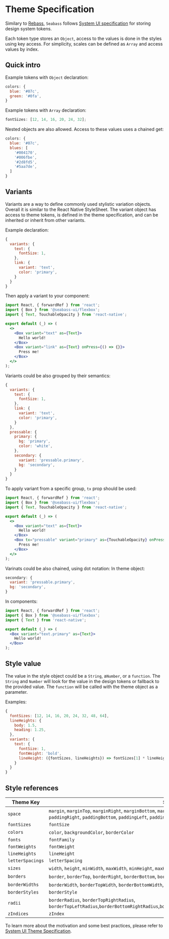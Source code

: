 # Theme Specification

Similary to [Rebass](https://rebassjs.org/), `Seabass` follows [System UI specification](https://github.com/system-ui/theme-specification) for storing design system tokens.

Each token type stores an `Object`, access to the values is done in the styles
using key access. For simplicity, scales can be defined as `Array` and access
values by index.

## Quick intro

Example tokens with `Object` declaration:

```js
colors: {
  blue: '#07c',
  green: '#0fa',
}
```

Example tokens with `Array` declaration:

```js
fontSizes: [12, 14, 16, 20, 24, 32];
```

Nested objects are also allowed. Access to these values uses a chained get:

```js
colors: {
  blue: '#07c',
  blues: [
    '#004170',
    '#006fbe',
    '#2d8fd5',
    '#5aa7de',
  ]
}
```

## Variants

Variants are a way to define commonly used stylistic variation objects. Overall it is similar to the React Native StyleSheet. The variant object has access to theme tokens, is defined in the theme specification, and can be inherited or inherit from other variants.

Example declaration:

```js
{
  variants: {
    text: {
      fontSize: 1,
    },
    link: {
      variant: 'text',
      color: 'primary',
    }
  }
}
```

Then apply a variant to your component:

```jsx
import React, { forwardRef } from 'react';
import { Box } from '@seabass-ui/flexbox';
import { Text, TouchableOpacity } from 'react-native';

export default (_) => (
  <>
    <Box variant="text" as={Text}>
      Hello world!
    </Box>
    <Box variant="link" as={Text} onPress={() => {}}>
      Press me!
    </Box>
  </>
);
```

Variants could be also grouped by their semantics:

```js
{
  variants: {
    text: {
      fontSize: 1,
    },
    link: {
      variant: 'text',
      color: 'primary',
    }
  },
  pressable: {
    primary: {
      bg: 'primary',
      color: 'white',
    },
    secondary: {
      variant: 'pressable.primary',
      bg: 'secondary',
    }
  }
}
```

To apply variant from a specific group, `tx` prop should be used:

```jsx
import React, { forwardRef } from 'react';
import { Box } from '@seabass-ui/flexbox';
import { Text, TouchableOpacity } from 'react-native';

export default (_) => (
  <>
    <Box variant="text" as={Text}>
      Hello world!
    </Box>
    <Box tx="pressable" variant="primary" as={TouchableOpacity} onPress={() => {}}>
      Press me!
    </Box>
  </>
);
```

Varinats could be also chained, using dot notation:
In theme object:

```js
secondary: {
  variant: 'pressable.primary',
  bg: 'secondary',
}
```

In components:

```jsx
import React, { forwardRef } from 'react';
import { Box } from '@seabass-ui/flexbox';
import { Text } from 'react-native';

export default (_) => (
  <Box variant="text.primary" as={Text}>
    Hello world!
  </Box>
);
```

## Style value

The value in the style object could be a `String`, a`Number`, or a `function`.
The `String` and `Number` will look for the value in the design tokens
or fallback to the provided value. The `function` will be called with the
theme object as a parameter.

Examples:

```js
{
  fontSizes: [12, 14, 16, 20, 24, 32, 48, 64],
  lineHeights: {
    body: 1.5,
    heading: 1.25,
  },
  variants: {
    text: {
      fontSize: 1,
      fontWeight: 'bold',
      lineHeight: ({fontSizes, lineHeights}) => fontSizes[1] * lineHeights['body'],
    }
  }
}
```

## Style references

| Theme Key        | Style Properties                                                                                                                                                                                                                     |
| ---------------- | ------------------------------------------------------------------------------------------------------------------------------------------------------------------------------------------------------------------------------------ |
| `space`          | `margin`, `marginTop`, `marginRight`, `marginBottom`, `marginLeft`, `marginVertical`, `marginHorizontal`, `padding`, `paddingTop`, `paddingRight`, `paddingBottom`, `paddingLeft`, `padding`, `paddingVertical`, `paddingHorizontal` |
| `fontSizes`      | `fontSize`                                                                                                                                                                                                                           |
| `colors`         | `color`, `backgroundColor`, `borderColor`                                                                                                                                                                                            |
| `fonts`          | `fontFamily`                                                                                                                                                                                                                         |
| `fontWeights`    | `fontWeight`                                                                                                                                                                                                                         |
| `lineHeights`    | `lineHeight`                                                                                                                                                                                                                         |
| `letterSpacings` | `letterSpacing`                                                                                                                                                                                                                      |
| `sizes`          | `width`, `height`, `minWidth`, `maxWidth`, `minHeight`, `maxHeight`                                                                                                                                                                  |
| `borders`        | `border`, `borderTop`, `borderRight`, `borderBottom`, `borderLeft`                                                                                                                                                                   |
| `borderWidths`   | `borderWidth`, `borderTopWidth`, `borderBottomWidth`, `borderLeftWidth`, `borderRightWidth`                                                                                                                                          |
| `borderStyles`   | `borderStyle`                                                                                                                                                                                                                        |
| `radii`          | `borderRadius`, `borderTopRightRadius`, `borderTopLeftRadius`,`borderBottomRightRadius`,`borderBottomLeftRadius`,`borderTopStartRadius`,`borderTopEndRadius`                                                                         |
| `zIndices`       | `zIndex`                                                                                                                                                                                                                             |

To learn more about the motivation and some best practices, please refer to [System UI Theme Specification](https://github.com/system-ui/theme-specification).
